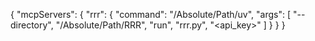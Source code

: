 
{
    "mcpServers": {
        "rrr": {
            "command": "/Absolute/Path/uv",
            "args": [
                "--directory",
                "/Absolute/Path/RRR",
                "run",
                "rrr.py",
                "<api_key>"
            ]
        }
    }
}